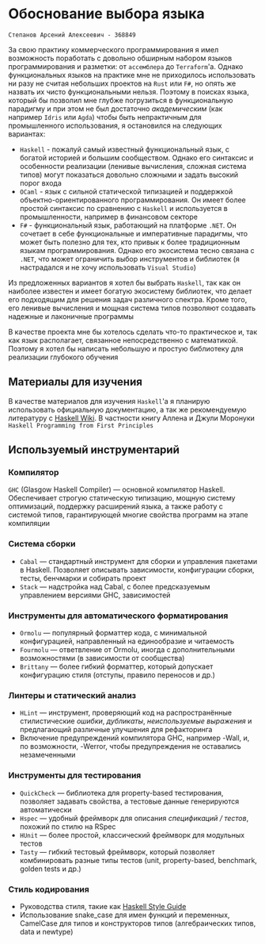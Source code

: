 # Обоснование выбора языка

`Степанов Арсений Алексеевич - 368849`

За свою практику коммерческого программирования я имел возможность поработать с
довольно обширным набором языков программирования и разметки: от `ассемблера`
до `Terraform`'a. Однако функциональных языков на практике мне не
приходилось использовать ни разу не считая небольших проектов на `Rust` или
`F#`, но опять же назвать их чисто функциональными нельзя. Поэтому в поисках
языка, который бы позволил мне глубже погрузиться в функциональную парадигму
и при этом не был достаточно *академическим* (как например `Idris` или `Agda`)
чтобы быть непрактичным для промышленного использования, я остановился на
следующих вариантах:

- `Haskell` - пожалуй самый известный функциональный язык, с богатой историей и
  большим сообществом. Однако его синтаксис и особенности реализации (ленивые
  вычисления, сложная система типов) могут показаться довольно сложными и
  задать высокий порог входа
- `OCaml` - язык с сильной статической типизацией и поддержкой
  объектно-ориентированного программирования. Он имеет более простой синтаксис
  по сравнению с `Haskell` и используется в промышленности, например в
  финансовом секторе
- `F#` - функциональный язык, работающий на платформе `.NET`. Он сочетает в
  себе функциональные и императивные парадигмы, что может быть полезно для тех,
  кто привык к более традиционным языкам программирования. Однако его
  экосистема тесно связана с `.NET`, что может ограничить выбор инструментов и
  библиотек (я настрадался и не хочу использовать `Visual Studio`)

Из предложенных вариантов я хотел бы выбрать `Haskell`, так как он наиболее
известен и имеет богатую экосистему библиотек, что делает его подходящим для
решения задач различного спектра. Кроме того, его ленивые вычисления и мощная
система типов позволяют создавать надежные и лаконичные программы

В качестве проекта мне бы хотелось сделать что-то практическое и, так как язык
располагает, связанное непосредственно с математикой. Поэтому я хотел бы
написать небольшую и простую библиотеку для реализации глубокого обучения

## Материалы для изучения

В качестве материалов для изучения `Haskell`'а я планирую использовать
официальную документацию, а так же рекомендуемую литературу с
[Haskell Wiki](https://wiki.haskell.org/Books_and_tutorials). В частности
книгу Аллена и Джули Моронуки `Haskell Programming from First Principles`

## Используемый инструментарий

### Компилятор

`GHC` (Glasgow Haskell Compiler) — основной компилятор Haskell. Обеспечивает
строгую статическую типизацию, мощную систему оптимизаций, поддержку расширений
языка, а также работу с системой типов, гарантирующей многие свойства программ
на этапе компиляции

### Система сборки

- `Cabal` — стандартный инструмент для сборки и управления пакетами в Haskell.
  Позволяет описывать зависимости, конфигурации сборки, тесты, бенчмарки и
  собирать проект
- `Stack` — надстройка над Cabal, с более предсказуемым управлением версиями
  GHC, зависимостей

### Инструменты для автоматического форматирования

- `Ormolu` — популярный форматтер кода, с минимальной конфигурацией,
  направленный на единообразие и читаемость
- `Fourmolu` — ответвление от Ormolu, иногда с дополнительными возможностями
  (в зависимости от сообщества)
- `Brittany` — более гибкий форматтер, который допускает конфигурацию стиля
  (отступы, правило переносов и др.)

### Линтеры и статический анализ

- `HLint` — инструмент, проверяющий код на распространённые стилистические
  *ошибки*, *дубликаты*, *неиспользуемые выражения* и предлагающий различные
  улучшения для рефакторинга
- Включение предупреждений компилятора GHC, например -Wall, и, по возможности,
  -Werror, чтобы предупреждения не оставались незамеченными

### Инструменты для тестирования

- `QuickCheck` — библиотека для property-based тестирования, позволяет задавать
  свойства, а тестовые данные генерируются автоматически
- `Hspec` — удобный фреймворк для описания *спецификаций / тестов*,
  похожий по стилю на RSpec
- `HUnit` — более простой, классический фреймворк для модульных тестов
- `Tasty` — гибкий тестовый фреймворк, который позволяет комбинировать разные
  типы тестов (unit, property-based, benchmark, golden tests и др.)

### Стиль кодирования

- Руководства стиля, такие как
  [Haskell Style Guide](https://wiki.haskell.org/Programming_guidelines)
- Использование snake_case для имен функций и переменных, CamelCase для типов
  и конструкторов типов (алгебраических типов, data и newtype)
